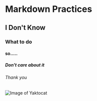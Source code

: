 # Markdown Practices
## I Don't Know
### What to do
#### so.....
##### Don't care about it
###### Thank you

![Image of Yaktocat](https://octodex.github.com/images/yaktocat.png)
